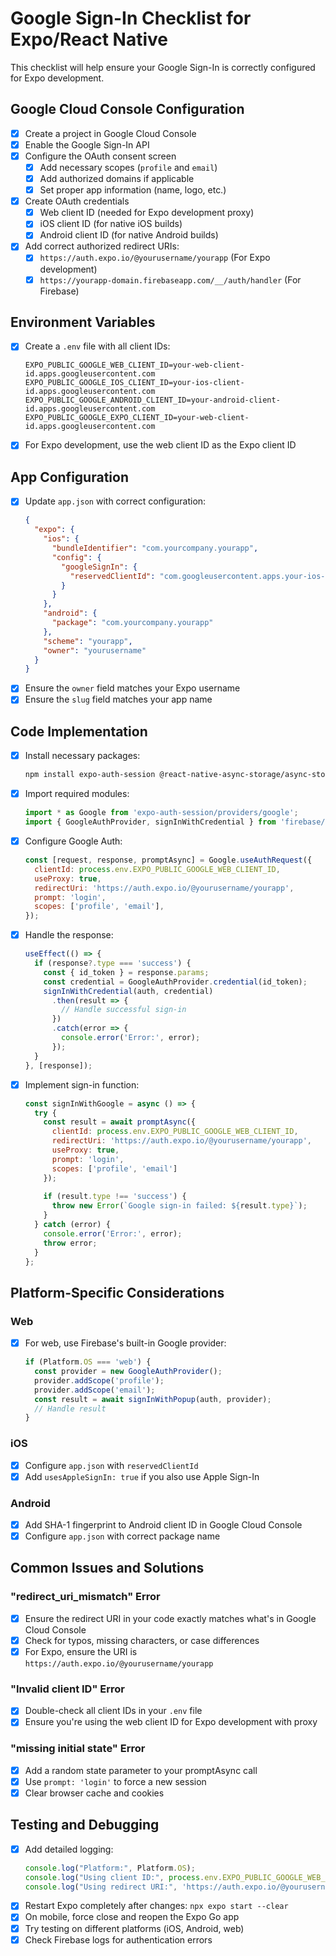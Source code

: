# Google Sign-In Checklist for Expo/React Native

This checklist will help ensure your Google Sign-In is correctly configured for Expo development.

## Google Cloud Console Configuration

- [x] Create a project in Google Cloud Console
- [x] Enable the Google Sign-In API
- [x] Configure the OAuth consent screen
  - [x] Add necessary scopes (`profile` and `email`)
  - [x] Add authorized domains if applicable
  - [x] Set proper app information (name, logo, etc.)
- [x] Create OAuth credentials
  - [x] Web client ID (needed for Expo development proxy)
  - [x] iOS client ID (for native iOS builds)
  - [x] Android client ID (for native Android builds)
- [x] Add correct authorized redirect URIs:
  - [x] `https://auth.expo.io/@yourusername/yourapp` (For Expo development)
  - [x] `https://yourapp-domain.firebaseapp.com/__/auth/handler` (For Firebase)

## Environment Variables

- [x] Create a `.env` file with all client IDs:
  ```
  EXPO_PUBLIC_GOOGLE_WEB_CLIENT_ID=your-web-client-id.apps.googleusercontent.com
  EXPO_PUBLIC_GOOGLE_IOS_CLIENT_ID=your-ios-client-id.apps.googleusercontent.com
  EXPO_PUBLIC_GOOGLE_ANDROID_CLIENT_ID=your-android-client-id.apps.googleusercontent.com
  EXPO_PUBLIC_GOOGLE_EXPO_CLIENT_ID=your-web-client-id.apps.googleusercontent.com
  ```
- [x] For Expo development, use the web client ID as the Expo client ID

## App Configuration

- [x] Update `app.json` with correct configuration:
  ```json
  {
    "expo": {
      "ios": {
        "bundleIdentifier": "com.yourcompany.yourapp",
        "config": {
          "googleSignIn": {
            "reservedClientId": "com.googleusercontent.apps.your-ios-client-id"
          }
        }
      },
      "android": {
        "package": "com.yourcompany.yourapp"
      },
      "scheme": "yourapp",
      "owner": "yourusername"
    }
  }
  ```
- [x] Ensure the `owner` field matches your Expo username
- [x] Ensure the `slug` field matches your app name

## Code Implementation

- [x] Install necessary packages:
  ```bash
  npm install expo-auth-session @react-native-async-storage/async-storage firebase
  ```
- [x] Import required modules:
  ```javascript
  import * as Google from 'expo-auth-session/providers/google';
  import { GoogleAuthProvider, signInWithCredential } from 'firebase/auth';
  ```
- [x] Configure Google Auth:
  ```javascript
  const [request, response, promptAsync] = Google.useAuthRequest({
    clientId: process.env.EXPO_PUBLIC_GOOGLE_WEB_CLIENT_ID,
    useProxy: true,
    redirectUri: 'https://auth.expo.io/@yourusername/yourapp',
    prompt: 'login',
    scopes: ['profile', 'email'],
  });
  ```
- [x] Handle the response:
  ```javascript
  useEffect(() => {
    if (response?.type === 'success') {
      const { id_token } = response.params;
      const credential = GoogleAuthProvider.credential(id_token);
      signInWithCredential(auth, credential)
        .then(result => {
          // Handle successful sign-in
        })
        .catch(error => {
          console.error('Error:', error);
        });
    }
  }, [response]);
  ```
- [x] Implement sign-in function:
  ```javascript
  const signInWithGoogle = async () => {
    try {
      const result = await promptAsync({
        clientId: process.env.EXPO_PUBLIC_GOOGLE_WEB_CLIENT_ID,
        redirectUri: 'https://auth.expo.io/@yourusername/yourapp',
        useProxy: true,
        prompt: 'login',
        scopes: ['profile', 'email']
      });
      
      if (result.type !== 'success') {
        throw new Error(`Google sign-in failed: ${result.type}`);
      }
    } catch (error) {
      console.error('Error:', error);
      throw error;
    }
  };
  ```

## Platform-Specific Considerations

### Web
- [x] For web, use Firebase's built-in Google provider:
  ```javascript
  if (Platform.OS === 'web') {
    const provider = new GoogleAuthProvider();
    provider.addScope('profile');
    provider.addScope('email');
    const result = await signInWithPopup(auth, provider);
    // Handle result
  }
  ```

### iOS
- [x] Configure `app.json` with `reservedClientId`
- [x] Add `usesAppleSignIn: true` if you also use Apple Sign-In

### Android
- [x] Add SHA-1 fingerprint to Android client ID in Google Cloud Console
- [x] Configure `app.json` with correct package name

## Common Issues and Solutions

### "redirect_uri_mismatch" Error
- [x] Ensure the redirect URI in your code exactly matches what's in Google Cloud Console
- [x] Check for typos, missing characters, or case differences
- [x] For Expo, ensure the URI is `https://auth.expo.io/@yourusername/yourapp`

### "Invalid client ID" Error
- [x] Double-check all client IDs in your `.env` file
- [x] Ensure you're using the web client ID for Expo development with proxy

### "missing initial state" Error
- [x] Add a random state parameter to your promptAsync call
- [x] Use `prompt: 'login'` to force a new session
- [x] Clear browser cache and cookies

## Testing and Debugging

- [x] Add detailed logging:
  ```javascript
  console.log("Platform:", Platform.OS);
  console.log("Using client ID:", process.env.EXPO_PUBLIC_GOOGLE_WEB_CLIENT_ID);
  console.log("Using redirect URI:", 'https://auth.expo.io/@yourusername/yourapp');
  ```
- [x] Restart Expo completely after changes: `npx expo start --clear`
- [x] On mobile, force close and reopen the Expo Go app
- [x] Try testing on different platforms (iOS, Android, web)
- [x] Check Firebase logs for authentication errors 